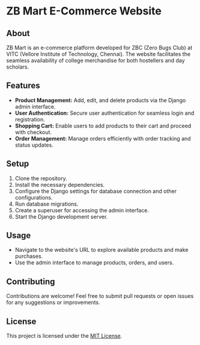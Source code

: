 # ZB Mart E-Commerce Website

## About
ZB Mart is an e-commerce platform developed for ZBC (Zero Bugs Club) at VITC (Vellore Institute of Technology, Chennai). The website facilitates the seamless availability of college merchandise for both hostellers and day scholars.

## Features
- **Product Management:** Add, edit, and delete products via the Django admin interface.
- **User Authentication:** Secure user authentication for seamless login and registration.
- **Shopping Cart:** Enable users to add products to their cart and proceed with checkout.
- **Order Management:** Manage orders efficiently with order tracking and status updates.

## Setup
1. Clone the repository.
2. Install the necessary dependencies.
3. Configure the Django settings for database connection and other configurations.
4. Run database migrations.
5. Create a superuser for accessing the admin interface.
6. Start the Django development server.

## Usage
- Navigate to the website's URL to explore available products and make purchases.
- Use the admin interface to manage products, orders, and users.

## Contributing
Contributions are welcome! Feel free to submit pull requests or open issues for any suggestions or improvements.

## License
This project is licensed under the [MIT License](LICENSE).
